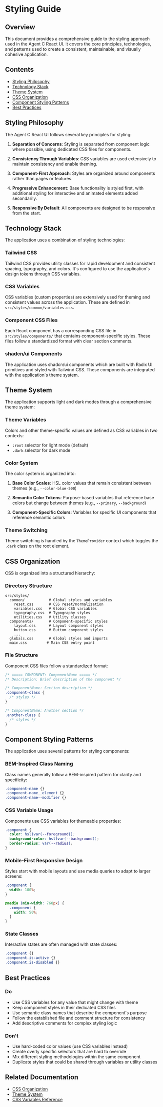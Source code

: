 # Styling Guide

## Overview

This document provides a comprehensive guide to the styling approach used in the Agent C React UI. It covers the core principles, technologies, and patterns used to create a consistent, maintainable, and visually cohesive application.

## Contents

- [Styling Philosophy](#styling-philosophy)
- [Technology Stack](#technology-stack)
- [Theme System](#theme-system)
- [CSS Organization](#css-organization)
- [Component Styling Patterns](#component-styling-patterns)
- [Best Practices](#best-practices)

## Styling Philosophy

The Agent C React UI follows several key principles for styling:

1. **Separation of Concerns**: Styling is separated from component logic where possible, using dedicated CSS files for components.

2. **Consistency Through Variables**: CSS variables are used extensively to maintain consistency and enable theming.

3. **Component-First Approach**: Styles are organized around components rather than pages or features.

4. **Progressive Enhancement**: Base functionality is styled first, with additional styling for interactive and animated elements added secondarily.

5. **Responsive By Default**: All components are designed to be responsive from the start.

## Technology Stack

The application uses a combination of styling technologies:

### Tailwind CSS

Tailwind CSS provides utility classes for rapid development and consistent spacing, typography, and colors. It's configured to use the application's design tokens through CSS variables.

### CSS Variables

CSS variables (custom properties) are extensively used for theming and consistent values across the application. These are defined in `src/styles/common/variables.css`.

### Component CSS Files

Each React component has a corresponding CSS file in `src/styles/components/` that contains component-specific styles. These files follow a standardized format with clear section comments.

### shadcn/ui Components

The application uses shadcn/ui components which are built with Radix UI primitives and styled with Tailwind CSS. These components are integrated with the application's theme system.

## Theme System

The application supports light and dark modes through a comprehensive theme system:

### Theme Variables

Colors and other theme-specific values are defined as CSS variables in two contexts:

- `:root` selector for light mode (default)
- `.dark` selector for dark mode

### Color System

The color system is organized into:

1. **Base Color Scales**: HSL color values that remain consistent between themes (e.g., `--color-blue-500`)

2. **Semantic Color Tokens**: Purpose-based variables that reference base colors but change between themes (e.g., `--primary`, `--background`)

3. **Component-Specific Colors**: Variables for specific UI components that reference semantic colors

### Theme Switching

Theme switching is handled by the `ThemeProvider` context which toggles the `.dark` class on the root element.

## CSS Organization

CSS is organized into a structured hierarchy:

### Directory Structure

```
src/styles/
  common/           # Global styles and variables
    reset.css       # CSS reset/normalization
    variables.css   # Global CSS variables
    typography.css  # Typography styles
    utilities.css   # Utility classes
  components/       # Component-specific styles
    layout.css      # Layout component styles
    button.css      # Button component styles
    ...
  globals.css       # Global styles and imports
  main.css         # Main CSS entry point
```

### File Structure

Component CSS files follow a standardized format:

```css
/* ===== COMPONENT: ComponentName ===== */
/* Description: Brief description of the component */

/* ComponentName: Section description */
.component-class {
  /* styles */
}

/* ComponentName: Another section */
.another-class {
  /* styles */
}
```

## Component Styling Patterns

The application uses several patterns for styling components:

### BEM-Inspired Class Naming

Class names generally follow a BEM-inspired pattern for clarity and specificity:

```css
.component-name {}
.component-name__element {}
.component-name--modifier {}
```

### CSS Variable Usage

Components use CSS variables for themeable properties:

```css
.component {
  color: hsl(var(--foreground));
  background-color: hsl(var(--background));
  border-radius: var(--radius);
}
```

### Mobile-First Responsive Design

Styles start with mobile layouts and use media queries to adapt to larger screens:

```css
.component {
  width: 100%;
}

@media (min-width: 768px) {
  .component {
    width: 50%;
  }
}
```

### State Classes

Interactive states are often managed with state classes:

```css
.component {}
.component.is-active {}
.component.is-disabled {}
```

## Best Practices

### Do

- Use CSS variables for any value that might change with theme
- Keep component styles in their dedicated CSS files
- Use semantic class names that describe the component's purpose
- Follow the established file and comment structure for consistency
- Add descriptive comments for complex styling logic

### Don't

- Use hard-coded color values (use CSS variables instead)
- Create overly specific selectors that are hard to override
- Mix different styling methodologies within the same component
- Duplicate styles that could be shared through variables or utility classes

## Related Documentation

- [CSS Organization](./css-organization.md)
- [Theme System](./theme-system.md)
- [CSS Variables Reference](./css-variables-reference.md)